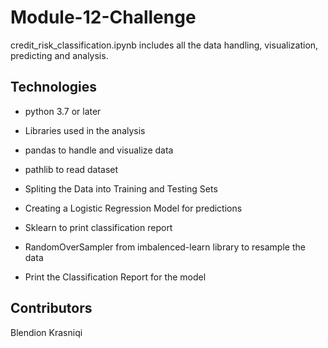 # Module-12-Challenge 
credit_risk_classification.ipynb includes all the data handling, visualization, predicting and analysis.

## Technologies
- python 3.7 or later

- Libraries used in the analysis

- pandas to handle and visualize data

- pathlib to read dataset

- Spliting the Data into Training and Testing Sets

- Creating a Logistic Regression Model for predictions

- Sklearn to print classification report

- RandomOverSampler from imbalenced-learn library to resample the data

- Print the Classification Report for the model





## Contributors
Blendion Krasniqi
